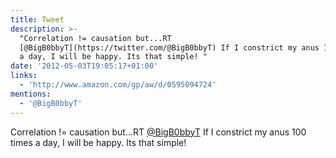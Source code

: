 ```yaml
---
title: Tweet
description: >-
  "Correlation != causation but...RT
  [@BigB0bbyT](https://twitter.com/@BigB0bbyT) If I constrict my anus 100 times
  a day, I will be happy. Its that simple! "
date: '2012-05-03T19:05:17+01:00'
links:
  - 'http://www.amazon.com/gp/aw/d/0595094724'
mentions:
  - '@BigB0bbyT'
---
```

Correlation != causation but...RT [@BigB0bbyT](https://twitter.com/@BigB0bbyT) If I constrict my anus 100 times a day, I will be happy. Its that simple! 
